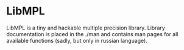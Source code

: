 LibMPL
======

LibMPL is a tiny and hackable multiple precision library.
Library documentation is placed in the ./man and contains man pages for all available functions (sadly, but only in russian language).
